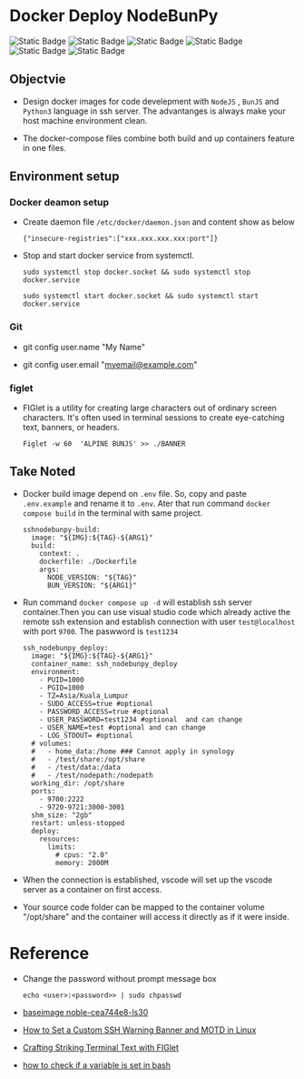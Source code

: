 # Docker Deploy NodeBunPy

![Static Badge](https://img.shields.io/badge/License-Mulan_PSL_v2-_)
![Static Badge](https://img.shields.io/badge/NodeJS-V24_.9_.0-_)
![Static Badge](https://img.shields.io/badge/BunJS-V1_.2_.23-_)
![Static Badge](https://img.shields.io/badge/ElectronJS-V38_.2_.0-_)
![Static Badge](https://img.shields.io/badge/Python3-Latest-__?style=flat)
![Static Badge](https://img.shields.io/badge/OS-Ubuntu_24-_?style=flat)

## Objectvie

- Design docker images for code develepment with `NodeJS` , `BunJS` and `Python3` language in ssh server. The advantanges is always make your host machine environment clean.

- The docker-compose files combine both build and up containers feature in one files.

## Environment setup

### Docker deamon setup

- Create daemon file `/etc/docker/daemon.json` and content show as below
  ```
  {"insecure-registries":["xxx.xxx.xxx.xxx:port"]}
  ```
- Stop and start docker service from systemctl.

  ```
  sudo systemctl stop docker.socket && sudo systemctl stop docker.service

  sudo systemctl start docker.socket && sudo systemctl start docker.service
  ```

### Git

- git config user.name "My Name"

- git config user.email "myemail@example.com"

### figlet

- FIGlet is a utility for creating large characters out of ordinary screen characters. It's often used in terminal sessions to create eye-catching text, banners, or headers.

  ```
  Figlet -w 60  'ALPINE BUNJS' >> ./BANNER
  ```

## Take Noted

- Docker build image depend on `.env` file. So, copy and paste `.env.example` and rename it to `.env`. Ater that run command `docker compose build` in the terminal with same project.
  ```
  sshnodebunpy-build:
    image: "${IMG}:${TAG}-${ARG1}"
    build:
      context: .
      dockerfile: ./Dockerfile
      args:
        NODE_VERSION: "${TAG}"
        BUN_VERSION: "${ARG1}"
  ```
- Run command `docker compose up -d` will establish ssh server container.Then you can use visual studio code which already active the remote ssh extension and establish connection with user `test@localhost` with port `9700`. The paswword is `test1234`

  ```
  ssh_nodebunpy_deploy:
    image: "${IMG}:${TAG}-${ARG1}"
    container_name: ssh_nodebunpy_deploy
    environment:
      - PUID=1000
      - PGID=1000
      - TZ=Asia/Kuala_Lumpur
      - SUDO_ACCESS=true #optional
      - PASSWORD_ACCESS=true #optional
      - USER_PASSWORD=test1234 #optional  and can change
      - USER_NAME=test #optional and can change
      - LOG_STDOUT= #optional
    # volumes:
    #   - home_data:/home ### Cannot apply in synology
    #   - /test/share:/opt/share
    #   - /test/data:/data
    #   - /test/nodepath:/nodepath
    working_dir: /opt/share
    ports:
      - 9700:2222
      - 9720-9721:3000-3001
    shm_size: "2gb"
    restart: unless-stopped
    deploy:
      resources:
        limits:
          # cpus: "2.0"
          memory: 2000M
  ```

- When the connection is established, vscode will set up the vscode server as a container on first access.
- Your source code folder can be mapped to the container volume "/opt/share" and the container will access it directly as if it were inside.

# Reference

- Change the password without prompt message box

  ```
  echo <user>:<password>> | sudo chpasswd
  ```

- [baseimage noble-cea744e8-ls30](https://github.com/linuxserver/docker-baseimage-ubuntu/releases/tag/noble-cea744e8-ls30)

- [How to Set a Custom SSH Warning Banner and MOTD in Linux](https://www.tecmint.com/ssh-warning-banner-linux/)
- [Crafting Striking Terminal Text with FIGlet](https://labex.io/tutorials/linux-crafting-striking-terminal-text-with-figlet-272383)

- [how to check if a variable is set in bash](https://stackoverflow.com/questions/3601515/how-to-check-if-a-variable-is-set-in-bash)
